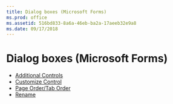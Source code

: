```yaml
---
title: Dialog boxes (Microsoft Forms)
ms.prod: office
ms.assetid: 516bd833-8a6a-46eb-ba2a-17aeeb32e9a8
ms.date: 09/17/2018
---
```



# Dialog boxes (Microsoft Forms)

- [Additional Controls](the-additional-controls-dialog-box-microsoft-forms.md)    
- [Customize Control](the-customize-control-dialog-box-microsoft-forms.md)    
- [Page Order/Tab Order](the-page-order-tab-order-dialog-box-microsoft-forms.md)    
- [Rename](the-rename-dialog-box-microsoft-forms.md)
    


